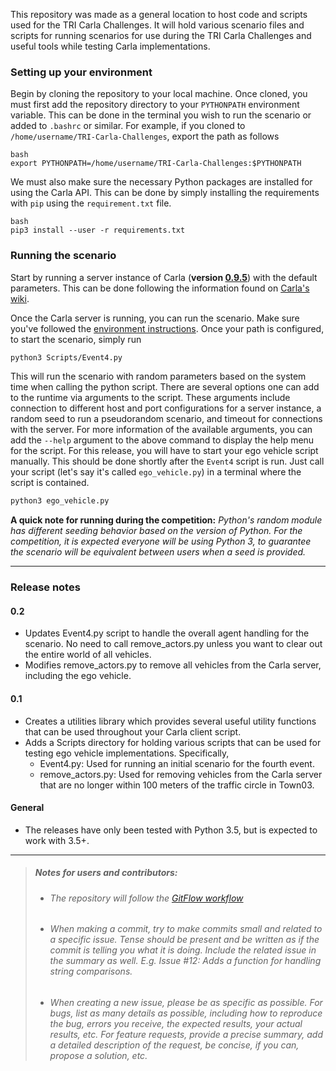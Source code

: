 This repository was made as a general location to host code and scripts used for the TRI Carla Challenges. It will hold various scenario files and scripts for running scenarios for use during the TRI Carla Challenges and useful tools while testing Carla implementations.

### Setting up your environment
Begin by cloning the repository to your local machine. Once cloned, you must first add the repository directory to your `PYTHONPATH` environment variable. This can be done in the terminal you wish to run the scenario or added to `.bashrc` or similar. For example, if you cloned to `/home/username/TRI-Carla-Challenges`, export the path as follows 
```
bash
export PYTHONPATH=/home/username/TRI-Carla-Challenges:$PYTHONPATH
```

We must also make sure the necessary Python packages are installed for using the Carla API. This can be done by simply installing the requirements with `pip` using the `requirement.txt` file.
```
bash
pip3 install --user -r requirements.txt
```

### Running the scenario
Start by running a server instance of Carla (**version [0.9.5](https://github.com/carla-simulator/carla/releases/tag/0.9.5)**) with the default parameters. This can be done following the information found on [Carla's wiki](https://carla.readthedocs.io/en/latest/getting_started/).

Once the Carla server is running, you can run the scenario. Make sure you've followed the [environment instructions](#Setting-up-your-environment). Once your path is configured, to start the scenario, simply run
```bash
python3 Scripts/Event4.py
```

This will run the scenario with random parameters based on the system time when calling the python script. There are several options one can add to the runtime via arguments to the script. These arguments include connection to different host and port configurations for a server instance, a random seed to run a pseudorandom scenario, and timeout for connections with the server. For more information of the available arguments, you can add the `--help` argument to the above command to display the help menu for the script. For this release, you will have to start your ego vehicle script manually. This should be done shortly after the `Event4` script is run. Just call your script (let's say it's called `ego_vehicle.py`) in a terminal where the script is contained.

```bash
python3 ego_vehicle.py
```

**A quick note for running during the competition:** *Python's random module has different seeding behavior based on the version of Python. For the competition, it is expected everyone will be using Python 3, to guarantee the scenario will be equivalent between users when a seed is provided.*

---

### Release notes
#### 0.2
- Updates Event4.py script to handle the overall agent handling for the scenario. No need to call remove_actors.py unless you want to clear out the entire world of all vehicles.
- Modifies remove_actors.py to remove all vehicles from the Carla server, including the ego vehicle.
#### 0.1
- Creates a utilities library which provides several useful utility functions that can be used throughout your Carla client script.
- Adds a Scripts directory for holding various scripts that can be used for testing ego vehicle implementations. Specifically,
  - Event4.py: Used for running an initial scenario for the fourth event.
  - remove_actors.py: Used for removing vehicles from the Carla server that are no longer within 100 meters of the traffic circle in Town03.

#### General
- The releases have only been tested with Python 3.5, but is expected to work with 3.5+.

---

>##### Notes for users and contributors:
>  - ###### The repository will follow the [GitFlow workflow](https://www.atlassian.com/git/tutorials/comparing-workflows/gitflow-workflow)
>  - ###### When making a commit, try to make commits small and related to a specific issue. Tense should be present and be written as if the commit is telling you what it is doing. Include the related issue in the summary as well. E.g. Issue #12: Adds a function for handling string comparisons.
>  - ###### When creating a new issue, please be as specific as possible. For bugs, list as many details as possible, including how to reproduce the bug, errors you receive, the expected results, your actual results, etc. For feature requests, provide a precise summary, add a detailed description of the request, be concise, if you can, propose a solution, etc.